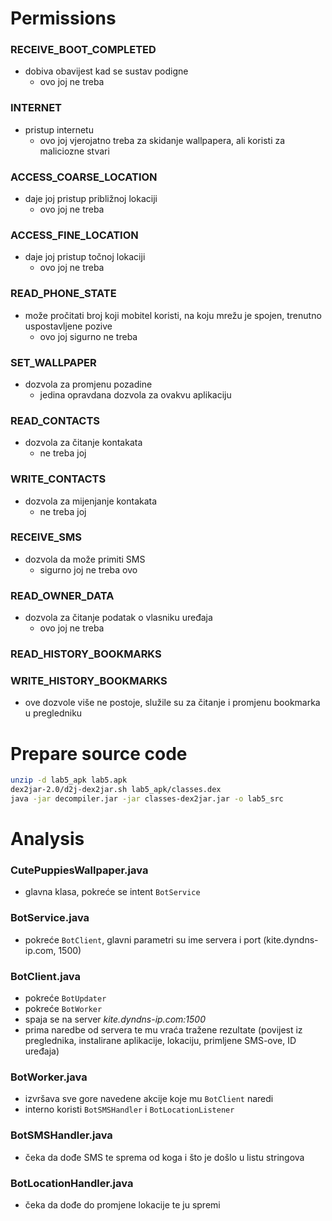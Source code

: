 # Permissions

### RECEIVE_BOOT_COMPLETED
 * dobiva obavijest kad se sustav podigne
   * ovo joj ne treba

### INTERNET
 * pristup internetu
   * ovo joj vjerojatno treba za skidanje wallpapera, ali koristi za maliciozne stvari


### ACCESS_COARSE_LOCATION
 * daje joj pristup približnoj lokaciji
   * ovo joj ne treba


### ACCESS_FINE_LOCATION
 * daje joj pristup točnoj lokaciji
   * ovo joj ne treba


### READ_PHONE_STATE
 * može pročitati broj koji mobitel koristi, na koju mrežu je spojen, trenutno uspostavljene pozive
   * ovo joj sigurno ne treba


### SET_WALLPAPER
 * dozvola za promjenu pozadine
   * jedina opravdana dozvola za ovakvu aplikaciju


### READ_CONTACTS
 * dozvola za čitanje kontakata
   * ne treba joj


### WRITE_CONTACTS
 * dozvola za mijenjanje kontakata
   * ne treba joj


### RECEIVE_SMS
 * dozvola da može primiti SMS
   * sigurno joj ne treba ovo


### READ_OWNER_DATA
 * dozvola za čitanje podatak o vlasniku uređaja
   * ovo joj ne treba


### READ_HISTORY_BOOKMARKS
### WRITE_HISTORY_BOOKMARKS
 * ove dozvole više ne postoje, služile su za čitanje i promjenu bookmarka u pregledniku

# Prepare source code

```bash
unzip -d lab5_apk lab5.apk
dex2jar-2.0/d2j-dex2jar.sh lab5_apk/classes.dex
java -jar decompiler.jar -jar classes-dex2jar.jar -o lab5_src
```

# Analysis

### CutePuppiesWallpaper.java
 * glavna klasa, pokreće se intent `BotService`
 
### BotService.java
 * pokreće `BotClient`, glavni parametri su ime servera i port (kite.dyndns-ip.com, 1500)
 
### BotClient.java
 * pokreće `BotUpdater`
 * pokreće `BotWorker`
 * spaja se na server _kite.dyndns-ip.com:1500_
 * prima naredbe od servera te mu vraća tražene rezultate (povijest iz preglednika, 
 	instalirane aplikacije, lokaciju, primljene SMS-ove, ID uređaja)
  
### BotWorker.java
 * izvršava sve gore navedene akcije koje mu `BotClient` naredi
 * interno koristi `BotSMSHandler` i `BotLocationListener`
 
### BotSMSHandler.java
 * čeka da dođe SMS te sprema od koga i što je došlo u listu stringova
 
### BotLocationHandler.java
 * čeka da dođe do promjene lokacije te ju spremi
 
